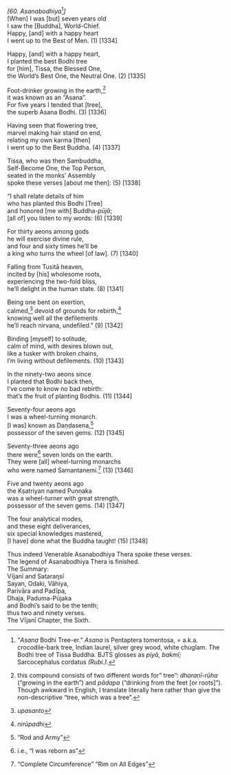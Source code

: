 *\[60. Asanabodhiya*[^1]*\]*  
\[When\] I was \[but\] seven years old  
I saw the \[Buddha\], World-Chief.  
Happy, \[and\] with a happy heart  
I went up to the Best of Men. (1) \[1334\]

Happy, \[and\] with a happy heart,  
I planted the best Bodhi tree  
for \[him\], Tissa, the Blessed One,  
the World’s Best One, the Neutral One. (2) \[1335\]

Foot-drinker growing in the earth,[^2]  
it was known as an “Asana”.  
For five years I tended that \[tree\],  
the superb Asana Bodhi. (3) \[1336\]

Having seen that flowering tree,  
marvel making hair stand on end,  
relating my own karma \[then\]  
I went up to the Best Buddha. (4) \[1337\]

Tissa, who was then Sambuddha,  
Self-Become One, the Top Person,  
seated in the monks’ Assembly  
spoke these verses \[about me then\]: (5) \[1338\]

“I shall relate details of him  
who has planted this Bodhi \[Tree\]  
and honored \[me with\] Buddha-*pūjā*;  
\[all of\] you listen to my words: (6) \[1339\]

For thirty aeons among gods  
he will exercise divine rule,  
and four and sixty times he’ll be  
a king who turns the wheel \[of law\]. (7) \[1340\]

Falling from Tusitā heaven,  
incited by \[his\] wholesome roots,  
experiencing the two-fold bliss,  
he’ll delight in the human state. (8) \[1341\]

Being one bent on exertion,  
calmed,[^3] devoid of grounds for rebirth,[^4]  
knowing well all the defilements  
he’ll reach nirvana, undefiled.” (9) \[1342\]

Binding \[myself\] to solitude,  
calm of mind, with desires blown out,  
like a tusker with broken chains,  
I’m living without defilements. (10) \[1343\]

In the ninety-two aeons since  
I planted that Bodhi back then,  
I’ve come to know no bad rebirth:  
that’s the fruit of planting Bodhis. (11) \[1344\]

Seventy-four aeons ago  
I was a wheel-turning monarch.  
\[I was\] known as Daṇḍasena,[^5]  
possessor of the seven gems. (12) \[1345\]

Seventy-three aeons ago  
there were[^6] seven lords on the earth.  
They were \[all\] wheel-turning monarchs  
who were named Samantanemi.[^7] (13) \[1346\]

Five and twenty aeons ago  
the Kṣatriyan named Puṇṇaka  
was a wheel-turner with great strength,  
possessor of the seven gems. (14) \[1347\]

The four analytical modes,  
and these eight deliverances,  
six special knowledges mastered,  
\[I have\] done what the Buddha taught! (15) \[1348\]

Thus indeed Venerable Asanabodhiya Thera spoke these verses.  
The legend of Asanabodhiya Thera is finished.  
The Summary:  
Vījanī and Sataraŋsī  
Sayan, Odaki, Vāhiya,  
Parivāra and Padīpa,  
Dhaja, Paduma-Pūjaka  
and Bodhi’s said to be the tenth;  
thus two and ninety verses.  
The Vījanī Chapter, the Sixth.

[^1]: “*Asana* Bodhi Tree-er.” *Asana* is Pentaptera tomentosa, = a.k.a.
    crocodile-bark tree, Indian laurel, silver grey wood, white chuglam.
    The Bodhi tree of Tissa Buddha. BJTS glosses as *piyā, bakmī;*
    Sarcocephalus cordatus *(Rubi.)*.

[^2]: this compound consists of two different words for” tree”:
    *dharaṇī-rūha* (“growing in the earth”) and *pādapa* (“drinking from
    the feet \[or roots\]”). Though awkward in English, I translate
    literally here rather than give the non-descriptive “tree, which was
    a tree”.

[^3]: *upasanto*

[^4]: *nirūpadhi*

[^5]: “Rod and Army”

[^6]: i.e., “I was reborn as”

[^7]: “Complete Circumference” “Rim on All Edges”

